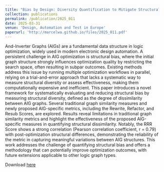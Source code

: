 ```yaml
---
title: "Bias by Design: Diversity Quantification to Mitigate Structural Bias Effects in AIG Logic Optimization"
collection: publications
permalink: /publication/2025_011
date: 2025-03-31
venue: 'Design, Automation and Test in Europe'
paperurl: 'http://marcelwa.github.io/files/2025_011.pdf'
---
```


And-Inverter Graphs (AIGs) are a fundamental data structure in logic optimization, widely used in modern electronic design automation. A persistent challenge in AIG optimization is structural bias, where the initial graph structure strongly influences optimization quality by restricting the search space, often resulting in subpar outcomes. Existing methods address this issue by running multiple optimization workflows in parallel, relying on a trial-and-error approach that lacks a systematic way to measure structural diversity or assess effectiveness, making them computationally expensive and inefficient. This paper introduces a novel framework for systematically evaluating and reducing structural bias by measuring structural diversity, defined as the degree of dissimilarity between AIG graphs. Several traditional graph similarity measures and newly proposed AIG-specific metrics, including the Rewrite, Refactor, and Resub Scores, are explored. Results reveal limitations in traditional graph similarity metrics and highlight the effectiveness of the proposed AIG-specific measures in quantifying structural dissimilarity. Notably, the RRR Score shows a strong correlation (Pearson correlation coefficient, r = 0.79) with post-optimization structural differences, demonstrating the reliability of the metric in capturing meaningful variations between AIG structures. This work addresses the challenge of quantifying structural bias and offers a methodology that can potentially improve optimization outcomes, with future extensions applicable to other logic graph types.

Download [here](http://marcelwa.github.io/files/2025_011.pdf)
